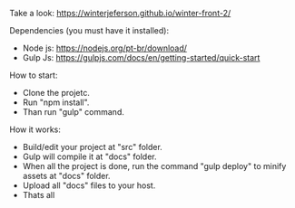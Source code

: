 
Take a look: https://winterjeferson.github.io/winter-front-2/

Dependencies (you must have it installed):

* Node js: https://nodejs.org/pt-br/download/
* Gulp Js: https://gulpjs.com/docs/en/getting-started/quick-start

How to start:

* Clone the projetc.
* Run "npm install".
* Than run "gulp" command.

How it works:

* Build/edit your project at "src" folder.
* Gulp will compile it at "docs" folder.
* When all the project is done, run the command "gulp deploy" to minify assets at "docs" folder.
* Upload all "docs" files to your host.
* Thats all
